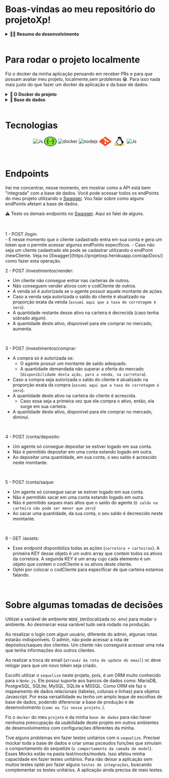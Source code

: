 # Boas-vindas ao meu repositório do projetoXp!

<details>
  <summary><strong>👨‍💻 Resumo do desenvolvimento</strong></summary>
  
  Nestre projeto desenvolvi uma `API` e um `banco de dados` para um app que possibilita os usuários negociarem a compra e venda de ações. Desenvolvi essa aplicação em `Node.js` usando o pacote `sequelize`. A aplicação possui diversos endpoints (veja o [Swagger](https://projetoxp.herokuapp.com/apiDocs/) dessa aplicação), testes unitários, testes de integração, docker tanto para a aplicação quanto para a base de dados. A base de dados está hospedada na [SupaBase](https://app.supabase.com/) e a aplicação no [Heroku](https://projetoxp.herokuapp.com/)
</details>

<br />

# Para rodar o projeto localmente

Fiz o docker da minha aplicação pensando em receber PRs e para que possam avaliar meu projeto, localmente,sem problemas 😁. Para isso nada mais justo do que fazer um docker da aplicação e da base de dados.

<details>
  <summary><strong>🐋 O Docker do projeto</strong></summary>

  ## 👉 Aviso sobre a versão do docker compose:
 
  **:warning: Seu docker-compose precisa estar na versão 1.29 ou superior. [Veja aqui](https://www.digitalocean.com/community/tutorials/how-to-install-and-use-docker-compose-on-ubuntu-20-04-pt) ou [na documentação](https://docs.docker.com/compose/install/) como instalá-lo. No primeiro artigo, você pode substituir onde está com `1.26.0` por `1.29.2`.**

**:warning:** **TODOS** os comandos disponíveis no `package.json` (npm start, npm test, npm run dev, ...) devem ser executados **DENTRO** do container, ou seja, no terminal que aparece após a execução do comando `docker exec` citado acima. 

**:warning:** O **git** dentro do container não vem configurado com suas credenciais. Indico que realizem comandos com **git** fora do container (aonde suas credenciais estão cadastradas). 


  > :information_source: Utilizei o docker compose, então para que consiga rodar localmente o projeto é necessário que rode os serviços `node` e `db` com o comando `docker-compose up -d --build`.

  - A base de dados do desenvolvimento é `MySQL` e container irá execulata, localmente, na porta padrão `3306`. Lembre-se de deixa-la livre.

  - Se chegou até aqui então conseguiu, ao ter executado o comando acima, criar e inicializar dois containers: os `projeto_xp` e o `projeto_xp_db`;

  - Agora você conseguirá executara o container `projeto_xp` via CLI ou abri-lo no VS Code. Para ter acesso ao terminal interativo do container criado pelo compose basta rodar o comando a seguir.

  > :information_source: Use o comando `docker exec -it projeto_xp bash`.

  - Lembre-se de instalar as depêndencias, dentro do container, com o seguinte comando: 
  > :information_source: Instale as dependências com o `npm install`.

  <br/>
</details>

<details>
  <summary  id="diagrama"><strong>🎲 Base de dados</strong></summary>
  A Base de dados, local, utilizada foi a `MySQL` e as configurações de ambiente desta base está tanto no [arquivo](docker-compose.yml).

  A figura a seguir mostra como a `base de dados` está estruturada.

  ![DER](./public/base.png)

 ## 🗣 Dicas de comandos prontos:
 Para facilitar a usabilidade criei alguns comandos que facilitão o uso do projeto. 

- Cria o banco:
```json
"createdb": "npx sequelize-cli db:create""
```
- Cria o banco:
```json
"migrate":"npx sequelize-cli db:create""
```
 - Popular as tabela:
```json
"seed": "npx sequelize-cli db:migrate"
```
- Dropa o banco:
```json
"drop": "npx sequelize-cli db:drop"
 ```

**:warning:** Lembre-se de usar o `npm run` antes desses comandos (veja o pack.json para mais comandos).
</details>

<br />

# Tecnologias
<p align="center">
<img align="center" alt="Js" height="30" width="40" src="https://cdn.jsdelivr.net/gh/devicons/devicon/icons/mysql/mysql-original.svg" />
  <img align="center" alt="Js" height="30" width="40" src="./public/swagger1.png">
  <img align="center" alt="docker" height="30" width="40"
  src="https://cdn.jsdelivr.net/gh/devicons/devicon/icons/docker/docker-original-wordmark.svg" />
  <img align="center" alt="nodejs" height="30" width="40" src="https://cdn.worldvectorlogo.com/logos/nodejs-icon.svg">
  <img align="center" alt="git" height="30" width="40" src="https://raw.githubusercontent.com/devicons/devicon/master/icons/git/git-original.svg">
  <img align="center" alt="linux" height="30" width="40" src="https://raw.githubusercontent.com/devicons/devicon/master/icons/linux/linux-original.svg">
  <img align="center" alt="Js" height="30" width="40" src="https://cdn.jsdelivr.net/gh/devicons/devicon/icons/mocha/mocha-plain.svg" />
    </div>
  </p>
<br />

# Endpoints
Irei me concentrar, nesse momento, em mostrar como a API está bem "integrada" com a base de dados. Você pode acessar todos os endPoints do meu projeto utilizando o [Swagger](https://projetoxp.herokuapp.com/apiDocs/). Vou falar sobre como alguns endPoints afetam a base de dados. 

**:warning:** Teste os demais endpoints no [Swagger](https://projetoxp.herokuapp.com/apiDocs/). Aqui só falei de alguns.
</details>

<br />
<br />
1 - POST /login:
<br />
-  É nesse momento que o cliente cadastrado entra em sua conta e gera um token que o permite acessar algunss endPoints específicos.
- Caso não seja um cliente cadastrado ele pode se cadastrar utilizando o endPoint /newCliente. Veja no [Swagger](https://projetoxp.herokuapp.com/apiDocs/) como fazer esta operação.
<br />

2 - POST /investimentos/vender:
<br />
-  Um cliente não consegue entrar nas carteiras de outros.
-  Não conseguem vender ativos com o codCliente de outros.
-  A venda só é autorizada se o agente possuir aquele montante de ações.
-  Caso a venda seja autorizada o saldo do cliente é atualizado na proporção exata da venda (`assumi aqui que a taxa de corretagem é zero`). 
-  A quantidade restante desse ativo na carteira é decrecida (caso tenha sobrado algum). 
- A quantidade deste ativo, disponível para ele comprar no mercado, aumenta.
<br />

3 - POST /investimentos/comprar:
<br />
-  A compra só é autorizada se: 
    -  O agente possuir um montante de saldo adequado.
    -  A quantidade demandada não superar a oferta do mercado (`disponibilidade desta ação, para a venda, na corretora`).
-  Caso a compra seja autorizada o saldo do cliente é atualizado na proporção exata da compra (`assumi aqui que a taxa de corretagem é zero`). 
-  A quantidade deste ativo na carteira do cliente é acrescida.
    - Caso essa seja a primeira vez que ele compra o ativo, então, ela surge em sua carteira.
- A quantidade deste ativo, disponível para ele comprar no mercado, diminui.
<br />

4 - POST /conta/deposito:
<br />
-  Um agente só consegue depositar se estiver logado em sua conta. 
-  Não  é permitido depositar em uma conta estando logado em outra.
-  Ao depositar uma quantidade, em sua conta, o seu saldo é acrescido neste momtante. 
<br />

5 - POST /conta/saque:
<br />
-  Um agente só consegue sacar se estiver logado em sua conta.
-  Não  é permitido sacar em uma conta estando logado em outra.
-  Não é permitido saques mais altos que o saldo do agente (`O saldo na carteira não pode ser menor que zero`)
-  Ao sacar uma quantidade, da sua conta, o seu saldo é decrescido neste momtante. 
<br />

6 - GET /assets:
<br />
-  Esse endpoint disponibiliza todas as ações (`corretora + carteiras`). A primeira KEY desse objeto é um outro array que contem todos os ativos da corretora. A segunda KEY é um array cujo cada elemento é um objeto que contem o codCliente e os ativos deste cliente.
-  Optei por colocar o codCliente para especificar de que carteira estamos falando.
<br />

# Sobre algumas tomadas de decisões


Utilizei a variável de ambiente `NODE_ENV`(localizada no .env) para mudar o ambiente. Ao desmarcar essa variável tudo será rodado na produção.

Ao resalizar o login com algun usuário, diferente do admin, algunas rotas estarão indisponíveis. O admin, não pode acessar a rota de depósitos/saques dos clientes. Um cliente não conseguirá acessar uma rota que tenha informações dos outros clientes. 

Ao realizar a troca de email (`atravéz da rota de update do email`) vc deve relogar para que um novo token seja criado. 

Escolhi utilizar o `sequelize` neste projeto, pois, é um ORM muito conhecido para o `Node.js`. Ele possui suporte aos bancos de dados como: MariaDB, PostgreSQL, SQLite, MySQL, SQLite e MSSQL. Como ORM ele faz o mapeamento de dados relacionais (tabelas, colunas e linhas) para objetos Javascript. Por essa versatilidade eu tenho um amplo leque de escolhas de base de dados, podendo diferenciar a base de produção e de desenvolvimento (`como eu fiz nesse projeto.`).

Fiz o `docker` do meu `projeto` e da minha `base de dados` para não haver nenhuma preocupação da usabilidade deste projeto em outros ambientes de desenvolvimentos com configurações diferentes da minha. 

Tive alguns problemas em fazer testes unitários com o `sequelize`. Precisei mockar toda a base de dados e criar umas psceudos funções que simulam o comportamento do sequelize (`o comportamento da camada de model`). Esses Mocks estão na pasta test/mocks/models. Isso afetou minha capacidade em fazer testes unitários. Para não deixar a aplicação sem muitos testes optei por fazer alguns `testes de integrações`, buscando complementar os testes unitários. A aplicação ainda precisa de mais testes.


